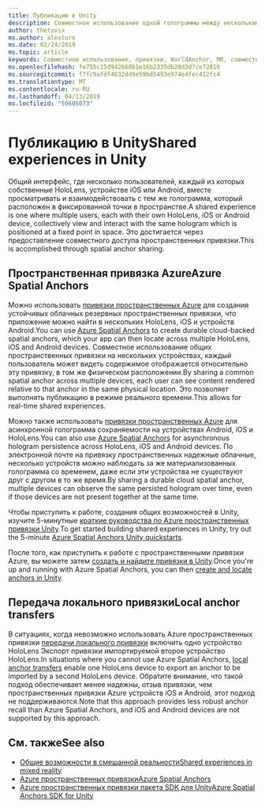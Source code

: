 ```yaml
---
title: Публикацию в Unity
description: Совместное использование одной голограммы между несколькими пользователями в приложении Unity.
author: thetuvix
ms.author: alexturn
ms.date: 02/24/2019
ms.topic: article
keywords: Совместное использование, привязки, WorldAnchor, MR, совместное использование 250, WorldAnchorTransferBatch, SpatialPerception, Azure, Azure пространственных привязки, ASA
ms.openlocfilehash: fe755c15d942660b1e16b2335db28d3d7ce72816
ms.sourcegitcommit: f7fc9afdf4632dd9e59bd5493e974e4fec412fc4
ms.translationtype: MT
ms.contentlocale: ru-RU
ms.lasthandoff: 04/13/2019
ms.locfileid: "59605073"
---
```

# <a name="shared-experiences-in-unity"></a><span data-ttu-id="39daa-104">Публикацию в Unity</span><span class="sxs-lookup"><span data-stu-id="39daa-104">Shared experiences in Unity</span></span>

<span data-ttu-id="39daa-105">Общий интерфейс, где несколько пользователей, каждый из которых собственные HoloLens, устройстве iOS или Android, вместе просматривать и взаимодействовать с тем же голограмма, который расположен в фиксированной точки в пространстве.</span><span class="sxs-lookup"><span data-stu-id="39daa-105">A shared experience is one where multiple users, each with their own HoloLens, iOS or Android device, collectively view and interact with the same hologram which is positioned at a fixed point in space.</span></span> <span data-ttu-id="39daa-106">Это достигается через предоставление совместного доступа пространственных привязки.</span><span class="sxs-lookup"><span data-stu-id="39daa-106">This is accomplished through spatial anchor sharing.</span></span>

## <a name="azure-spatial-anchors"></a><span data-ttu-id="39daa-107">Пространственная привязка Azure</span><span class="sxs-lookup"><span data-stu-id="39daa-107">Azure Spatial Anchors</span></span>

<span data-ttu-id="39daa-108">Можно использовать <a href="https://docs.microsoft.com/azure/spatial-anchors/overview" target="_blank">привязки пространственных Azure</a> для создания устойчивых облачных резервных пространственных привязки, что приложение можно найти в нескольких HoloLens, iOS и устройств Android.</span><span class="sxs-lookup"><span data-stu-id="39daa-108">You can use <a href="https://docs.microsoft.com/azure/spatial-anchors/overview" target="_blank">Azure Spatial Anchors</a> to create durable cloud-backed spatial anchors, which your app can then locate across multiple HoloLens, iOS and Android devices.</span></span>  <span data-ttu-id="39daa-109">Совместное использование общих пространственных привязки на нескольких устройствах, каждый пользователь может видеть содержимое отображается относительно эту привязку, в том же физическом расположении.</span><span class="sxs-lookup"><span data-stu-id="39daa-109">By sharing a common spatial anchor across multiple devices, each user can see content rendered relative to that anchor in the same physical location.</span></span>  <span data-ttu-id="39daa-110">Это позволяет выполнять публикацию в режиме реального времени.</span><span class="sxs-lookup"><span data-stu-id="39daa-110">This allows for real-time shared experiences.</span></span>

<span data-ttu-id="39daa-111">Можно также использовать <a href="https://docs.microsoft.com/azure/spatial-anchors/overview" target="_blank">привязки пространственных Azure</a> для асинхронной голограмма сохраняемости на устройствах Android, iOS и HoloLens.</span><span class="sxs-lookup"><span data-stu-id="39daa-111">You can also use <a href="https://docs.microsoft.com/azure/spatial-anchors/overview" target="_blank">Azure Spatial Anchors</a> for asynchronous hologram persistence across HoloLens, iOS and Android devices.</span></span>  <span data-ttu-id="39daa-112">По электронной почте на привязку пространственных надежные облачные, несколько устройств можно наблюдать за же материализованных голограмма со временем, даже если эти устройства не существуют друг с другом в то же время.</span><span class="sxs-lookup"><span data-stu-id="39daa-112">By sharing a durable cloud spatial anchor, multiple devices can observe the same persisted hologram over time, even if those devices are not present together at the same time.</span></span>

<span data-ttu-id="39daa-113">Чтобы приступить к работе, создания общих возможностей в Unity, изучите 5-минутные <a href="https://docs.microsoft.com/azure/spatial-anchors/unity-overview" target="_blank">краткие руководства по Azure пространственных привязки Unity</a>.</span><span class="sxs-lookup"><span data-stu-id="39daa-113">To get started building shared experiences in Unity, try out the 5-minute <a href="https://docs.microsoft.com/azure/spatial-anchors/unity-overview" target="_blank">Azure Spatial Anchors Unity quickstarts</a>.</span></span>

<span data-ttu-id="39daa-114">После того, как приступить к работе с пространственными привязки Azure, вы можете затем <a href="https://docs.microsoft.com/azure/spatial-anchors/concepts/create-locate-anchors-unity" target="_blank">создать и найдите привязки в Unity</a>.</span><span class="sxs-lookup"><span data-stu-id="39daa-114">Once you're up and running with Azure Spatial Anchors, you can then <a href="https://docs.microsoft.com/azure/spatial-anchors/concepts/create-locate-anchors-unity" target="_blank">create and locate anchors in Unity</a>.</span></span>

## <a name="local-anchor-transfers"></a><span data-ttu-id="39daa-115">Передача локального привязки</span><span class="sxs-lookup"><span data-stu-id="39daa-115">Local anchor transfers</span></span>

<span data-ttu-id="39daa-116">В ситуациях, когда невозможно использовать Azure пространственных привязки [передачи локального привязки](local-anchor-transfers-in-unity.md) включить одно устройство HoloLens Экспорт привязки импортируемой второе устройство HoloLens.</span><span class="sxs-lookup"><span data-stu-id="39daa-116">In situations where you cannot use Azure Spatial Anchors, [local anchor transfers](local-anchor-transfers-in-unity.md) enable one HoloLens device to export an anchor to be imported by a second HoloLens device.</span></span>  <span data-ttu-id="39daa-117">Обратите внимание, что такой подход обеспечивает менее надежны, отзыв привязки, чем пространственных привязки Azure устройств iOS и Android, этот подход не поддерживаются.</span><span class="sxs-lookup"><span data-stu-id="39daa-117">Note that this approach provides less robust anchor recall than Azure Spatial Anchors, and iOS and Android devices are not supported by this approach.</span></span>

## <a name="see-also"></a><span data-ttu-id="39daa-118">См. также</span><span class="sxs-lookup"><span data-stu-id="39daa-118">See also</span></span>
* [<span data-ttu-id="39daa-119">Общие возможности в смешанной реальности</span><span class="sxs-lookup"><span data-stu-id="39daa-119">Shared experiences in mixed reality</span></span>](shared-experiences-in-mixed-reality.md)
* <span data-ttu-id="39daa-120"><a href="https://docs.microsoft.com/azure/spatial-anchors" target="_blank">Azure пространственных привязки</a></span><span class="sxs-lookup"><span data-stu-id="39daa-120"><a href="https://docs.microsoft.com/azure/spatial-anchors" target="_blank">Azure Spatial Anchors</a></span></span>
* <span data-ttu-id="39daa-121"><a href="https://docs.microsoft.com/dotnet/api/Microsoft.Azure.SpatialAnchors" target="_blank">Azure пространственных привязки пакета SDK для Unity</a></span><span class="sxs-lookup"><span data-stu-id="39daa-121"><a href="https://docs.microsoft.com/dotnet/api/Microsoft.Azure.SpatialAnchors" target="_blank">Azure Spatial Anchors SDK for Unity</a></span></span>